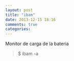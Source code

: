 ```yaml
---
layout: post
title: "ibam"
date: 2013-12-15 18:16
comments: true
categories: 
---
```

Monitor de carga de la bateria

>$ ibam -a

